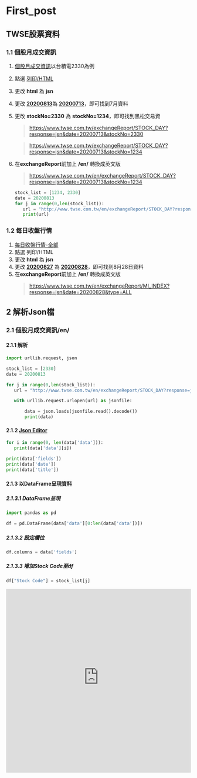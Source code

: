 # First_post

## TWSE股票資料
### 1.1 個股月成交資訊
1. [個股月成交資訊](https://www.twse.com.tw/zh/page/trading/exchange/STOCK_DAY.html)以台積電2330為例
2. 點選 [列印/HTML](https://www.twse.com.tw/exchangeReport/STOCK_DAY?response=html&date=20200813&stockNo=2330)
3. 更改 **html** 為 **jsn**
4. 更改 [**20200813**](https://www.twse.com.tw/exchangeReport/STOCK_DAY?response=jsn&date=20200813&stockNo=2330)為 [**20200713**](https://www.twse.com.tw/exchangeReport/STOCK_DAY?response=jsn&date=20200713&stockNo=2330)，即可找到7月資料
5. 更改 **stockNo=2330** 為 **stockNo=1234**，即可找到黑松交易資
    > https://www.twse.com.tw/exchangeReport/STOCK_DAY?response=jsn&date=20200713&stockNo=2330
        
    > https://www.twse.com.tw/exchangeReport/STOCK_DAY?response=jsn&date=20200713&stockNo=1234

6. 在**exchangeReport**前加上 **/en/** 轉換成英文版
	> https://www.twse.com.tw/en/exchangeReport/STOCK_DAY?response=jsn&date=20200713&stockNo=1234
	
	```python
	stock_list = [1234, 2330]
	date = 20200813
	for j in range(0,len(stock_list)):
	   url = "http://www.twse.com.tw/en/exchangeReport/STOCK_DAY?response=jsn&date={}&stockNo={}".format(date,stock_list[j])
	   print(url) 
	```
	
### 1.2 每日收盤行情
1. [每日收盤行情-全部](https://www.twse.com.tw/zh/page/trading/exchange/MI_INDEX.html)
2. 點選 列印/HTML
3. 更改 **html** 為 **jsn**
4. 更改 [**20200827**](https://www.twse.com.tw/exchangeReport/MI_INDEX?response=jsn&date=20200728&type=ALL) 為 [**20200828**](https://www.twse.com.tw/exchangeReport/MI_INDEX?response=jsn&date=20200828&type=ALL)，即可找到8月28日資料
5. 在**exchangeReport**前加上 **/en/** 轉換成英文版
	> https://www.twse.com.tw/en/exchangeReport/MI_INDEX?response=jsn&date=20200828&type=ALL

## 2 解析Json檔
### 2.1 個股月成交資訊/en/
#### 2.1.1 解析
```python
import urllib.request, json 

stock_list = [2330]
date = 20200813

for j in range(0,len(stock_list)):
   url = "http://www.twse.com.tw/en/exchangeReport/STOCK_DAY?response=jsn&date={}&stockNo={}".format(date,stock_list[j])

   with urllib.request.urlopen(url) as jsonfile:

       data = json.loads(jsonfile.read().decode())
       print(data) 
```
#### 2.1.2 [Json Editor](https://jsonformatter.org/json-editor)
```python
for i in range(0, len(data['data'])):
   print(data['data'][i]) 
```

```python
print(data['fields'])
print(data['date'])
print(data['title']) 
```
#### 2.1.3 以DataFrame呈現資料
##### 2.1.3.1 DataFrame呈現
```python
import pandas as pd

df = pd.DataFrame(data['data'][0:len(data['data'])]) 
```
##### 2.1.3.2 設定欄位
```python
df.columns = data['fields']
```
##### 2.1.3.3 增加Stock Code至df
```python
df["Stock Code"] = stock_list[j]
```
<iframe src="https://d2xihcnwdmcz6tzstvzuow-on.drv.tw/WEB/stock_code=2330.tw.html" height="500" width="100%" style="border:none;"></iframe

